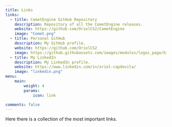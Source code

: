 ```yaml
---
title: Links
links:
  - title: CometEngine GitHub Repository
    description: Repository of all the CometEngine releases.
    website: https://github.com/OriolCS2/CometEngine
    image: "Comet.png"
  - title: Personal GitHub
    description: My GitHub profile.
    website: https://github.com/OriolCS2
    image: https://github.githubassets.com/images/modules/logos_page/GitHub-Mark.png
  - title: My LinkedIn
    description: My LinkedIn profile.
    website: https://www.linkedin.com/in/oriol-capdevila/
    image: "linkedin.png"
menu:
    main: 
        weight: 4
        params:
            icon: link

comments: false
---
```

Here there is a collection of the most important links.